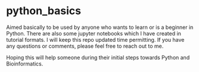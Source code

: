 # python_basics
Aimed basically to be used by anyone who wants to learn or is a beginner in Python. There are also some jupyter notebooks which I have created in tutorial formats. I will keep this repo updated time permitting. If you have any questions or comments, please feel free to reach out to me. 

Hoping this will help someone during their initial steps towards Python and Bioinformatics. 

